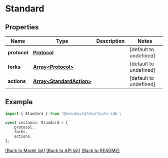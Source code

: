 # Standard


## Properties

Name | Type | Description | Notes
------------ | ------------- | ------------- | -------------
**protocol** | [**Protocol**](Protocol.md) |  | [default to undefined]
**forks** | [**Array&lt;Protocol&gt;**](Protocol.md) |  | [default to undefined]
**actions** | [**Array&lt;StandardAction&gt;**](StandardAction.md) |  | [default to undefined]

## Example

```typescript
import { Standard } from '@ensobuild/shortcuts-sdk';

const instance: Standard = {
    protocol,
    forks,
    actions,
};
```

[[Back to Model list]](../README.md#documentation-for-models) [[Back to API list]](../README.md#documentation-for-api-endpoints) [[Back to README]](../README.md)
